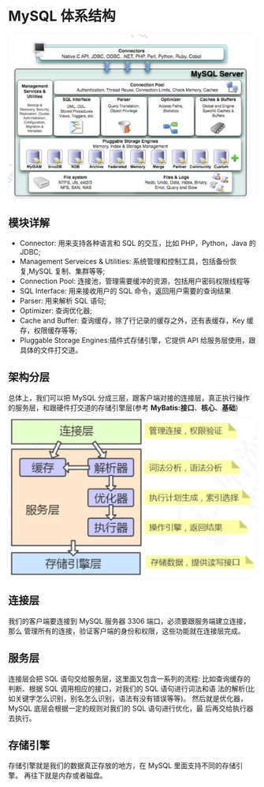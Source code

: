 # MySQL 体系结构

![image-20200313205854335](../../../assets/image-20200313205854335.png)

##  模块详解

- Connector: 用来支持各种语言和 SQL 的交互，比如 PHP，Python，Java 的 JDBC;
- Management Serveices & Utilities: 系统管理和控制工具，包括备份恢复,MySQL 复制、集群等等;
- Connection Pool: 连接池，管理需要缓冲的资源，包括用户密码权限线程等
- SQL Interface: 用来接收用户的 SQL 命令，返回用户需要的查询结果
- Parser: 用来解析 SQL 语句;
- Optimizer: 查询优化器;
- Cache and Buffer: 查询缓存，除了行记录的缓存之外，还有表缓存，Key 缓存，权限缓存等等;
-  Pluggable Storage Engines:插件式存储引擎，它提供 API 给服务层使用，跟具体的文件打交道。

## 架构分层

总体上，我们可以把 MySQL 分成三层，跟客户端对接的连接层，真正执行操作的服务层，和跟硬件打交道的存储引擎层(参考 **MyBatis:接口**、**核心**、**基础**)

![image-20200313210106783](../../../assets/image-20200313210106783.png)

## 连接层

我们的客户端要连接到 MySQL 服务器 3306 端口，必须要跟服务端建立连接，那么 管理所有的连接，验证客户端的身份和权限，这些功能就在连接层完成。

## 服务层

连接层会把 SQL 语句交给服务层，这里面又包含一系列的流程:
比如查询缓存的判断、根据 SQL 调用相应的接口，对我们的 SQL 语句进行词法和语 法的解析(比如关键字怎么识别，别名怎么识别，语法有没有错误等等)。
然后就是优化器，MySQL 底层会根据一定的规则对我们的 SQL 语句进行优化，最 后再交给执行器去执行。

## 存储引擎

存储引擎就是我们的数据真正存放的地方，在 MySQL 里面支持不同的存储引擎。 再往下就是内存或者磁盘。